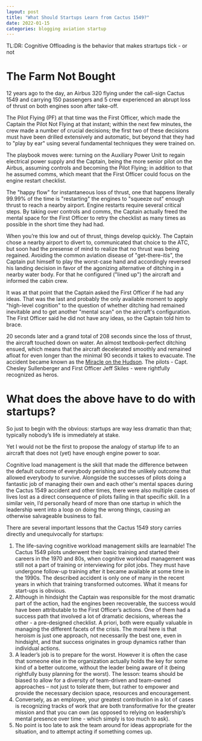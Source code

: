 ```yaml
---
layout: post
title: "What Should Startups Learn from Cactus 1549?"
date: 2022-01-15
categories: blogging aviation startup
---
```


TL:DR: Cognitive Offloading is the behavior that makes strartups tick - or not

# The Farm Not Bought

12 years ago to the day, an Airbus 320 flying under the call-sign Cactus 1549 and carrying 150 passengers and 5 crew experienced an abrupt loss of thrust on both engines soon after take-off.

The Pilot Flying (PF) at that time was the First Officer, which made the Captain the Pilot Not Flying at that instant; within the next few minutes, the crew made a number of crucial decisions; the first two of these decisions must have been drilled extensively and automatic, but beyond that they had to "play by ear" using several fundamental techniques they were trained on.

The playbook moves were: turning on the Auxiliary Power Unit to regain electrical power supply and the Captain, being the more senior pilot on the Airbus, assuming controls and becoming the Pilot Flying; in addition to that he assumed comms, which meant that the First Officer could focus on the engine restart checklist. 

The "happy flow" for instantaneous loss of thrust, one that happens literally 99.99% of the time is "restarting" the engines to "squeeze out" enough thrust to reach a nearby airport. Engine restarts require several critical steps. By taking over controls and comms, the Captain actually freed the mental space for the First Officer to retry the checklist as many times as possible in the short time they had had.

When you’re this low and out of thrust, things develop quickly. The Captain chose a nearby airport to divert to, communicated that choice to the ATC, but soon had the presense of mind to realize that no thrust was being regained. Avoiding the common aviation disease of "get-there-itis", the Captain put himself to play the worst-case hand and accordingly reversed his landing decision in favor of the agonizing alternative of ditching in a nearby water body. For that he configured ("lined up") the aircraft and informed the cabin crew.

It was at that point that the Captain asked the First Officer if he had any ideas. That was the last and probably the only available moment to apply "high-level cognition" to the question of whether ditching had remained inevitable and to get another "mental scan" on the aircraft's configuration. The First Officer said he did not have any ideas, so the Captain told him to brace.

20 seconds later and a grand total of 208 seconds since the loss of thrust, the aircraft touched down on water. An almost textbook-perfect ditching ensued, which means that the aircraft decelerated smoothly and remained afloat for even longer than the minimal 90 seconds it takes to evacuate. The accident became known as the [Miracle on the Hudson](https://en.wikipedia.org/wiki/US_Airways_Flight_1549). The pilots - Capt. Chesley Sullenberger and First Officer Jeff Skiles - were rightfully recognized as heros.

# What does the above have to do with startups?
So just to begin with the obvious: startups are way less dramatic than that; typically nobody’s life is immediately at stake.

Yet I would not be the first to propose the analogy of startup life to an aircraft that does not (yet) have enough engine power to soar. 

Cognitive load management is the skill that made the difference between the default outcome of everybody perishing and the unlikely outcome that allowed everybody to survive. Alongside the successes of pilots doing a fantastic job of managing their own and each other's mental spaces during the Cactus 1549 accident and other times, there were also multiple cases of lives lost as a direct consequence of pilots failing in that specific skill. In a similar vein, I’d personally heard of more than one startup in which the leadership went into a loop on doing the wrong things, causing an otherwise salvageable business to fail.


There are several important lessons that the Cactus 1549 story carries directly and unequivocally for startups:
1. The life-saving cognitive workload management skills are learnable! The Cactus 1549 pilots underwent their basic training and started their careers in the 1970 and 80s, when cognitive workload management was still not a part of training or interviewing for pilot jobs. They must have undergone follow-up training after it became available at some time in the 1990s. The described accident is only one of many in the recent years in which that training transformed outcomes. What it means for start-ups is obvious.
2. Although in hindsight the Captain was responsible for the most dramatic part of the action, had the engines been recoverable, the success would have been attributable to the First Officer’s actions. One of them had a success path that involved a lot of dramatic decisions, whereas the other - a pre-designed checklist. A priori, both were equally valuable in managing the different facets of the crisis. The moral here is that heroism is just one approach, not necessarily the best one, even in hindsight, and that success originates in group dynamics rather than individual actions.
3. A leader’s job is to prepare for the worst. However it is often the case that someone else in the organization actually holds the key for some kind of a better outcome, without the leader being aware of it (being rightfully busy planning for the worst). The lesson: teams should be biased to allow for a diversity of team-driven and team-owned approaches – not just to tolerate them, but rather to empower and provide the necessary decision space, resources and encouragement.
4. Conversely, as an employee, your greatest contribution in a lot of cases is recognizing tracks of work that are both transformative for the greater mission and that you can own (as opposed to relying on leadership’s mental presence over time - which simply is too much to ask). 
5. No point is too late to ask the team around for ideas appropriate for the situation, and to attempt acting if something comes up.

